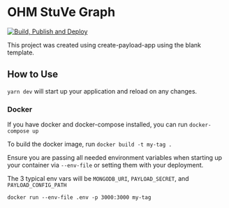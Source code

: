 # OHM StuVe Graph

[![Build, Publish and Deploy](https://github.com/vimkat/ohm-stuve-graph/actions/workflows/docker-build.yml/badge.svg)](https://github.com/vimkat/ohm-stuve-graph/actions/workflows/docker-build.yml)

This project was created using create-payload-app using the blank template.

## How to Use

`yarn dev` will start up your application and reload on any changes.

### Docker

If you have docker and docker-compose installed, you can run `docker-compose up`

To build the docker image, run `docker build -t my-tag .`

Ensure you are passing all needed environment variables when starting up your container via `--env-file` or setting them with your deployment.

The 3 typical env vars will be `MONGODB_URI`, `PAYLOAD_SECRET`, and `PAYLOAD_CONFIG_PATH`

`docker run --env-file .env -p 3000:3000 my-tag`
